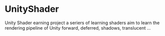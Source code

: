 # UnityShader
Unity Shader earning project
a seriers of learning shaders aim to learn the rendering pipeline of Unity
forward, deferred, shadows, translucent ...
